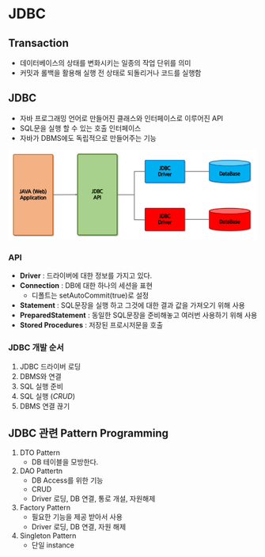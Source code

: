 # JDBC

## Transaction

- 데이터베이스의 상태를 변화시키는 일종의 작업 단위를 의미
- 커밋과 롤백을 활용해 실행 전 상태로 되돌리거나 코드를 실행함

## JDBC

- 자바 프로그래밍 언어로 만들어진 클래스와 인터페이스로 이루어진 API
- SQL문을 실행 할 수 있는 호출 인터페이스
- 자바가 DBMS에도 독립적으로 만들어주는 기능

![Untitled](resources/JDBC%200dc9b68a45554b8491fa802250a8274c/Untitled.png)

### API

- **Driver** : 드라이버에 대한 정보를 가지고 있다.
- **Connection** : DB에 대한 하나의 세션을 표현
    - 디폴트는 setAutoCommit(true)로 설정
- **Statement** : SQL문장을 실행 하고 그것에 대한 결과 값을 가져오기 위해 사용
- **PreparedStatement** : 동일한 SQL문장을 준비해놓고 여러번 사용하기 위해 사용
- **Stored Procedures** : 저장된 프로시저문을 호출

### JDBC 개발 순서

1. JDBC 드라이버 로딩 
2. DBMS와 연결
3. SQL 실행 준비
4. SQL 실행 (*CRUD*)
5. DBMS 연결 끊기

## JDBC 관련 Pattern Programming

1. DTO Pattern
    - DB 테이블을 모방한다.
2. DAO Pattertn
    - DB Access를 위한 기능
    - CRUD
    - Driver 로딩, DB 연결, 통로 개설, 자원해제
3. Factory Pattern
    - 필요한 기능을 제공 받아서 사용
    - Driver 로딩, DB 연결, 자원 해제
4. Singleton Pattern
    - 단일 instance
